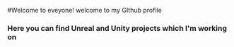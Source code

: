 #Welcome to eveyone! welcome to my GIthub profile

### Here you can find Unreal and Unity projects which I'm working on
